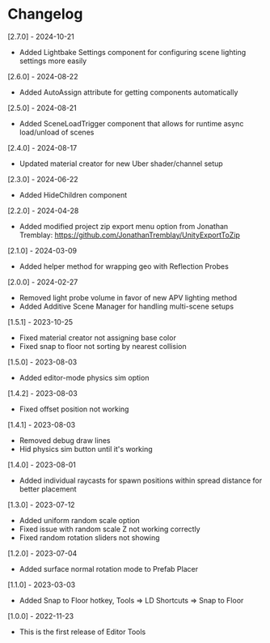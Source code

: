 # Changelog

[2.7.0] - 2024-10-21
- Added Lightbake Settings component for configuring scene lighting settings more easily

[2.6.0] - 2024-08-22
- Added AutoAssign attribute for getting components automatically

[2.5.0] - 2024-08-21
- Added SceneLoadTrigger component that allows for runtime async load/unload of scenes

[2.4.0] - 2024-08-17
- Updated material creator for new Uber shader/channel setup

[2.3.0] - 2024-06-22
- Added HideChildren component

[2.2.0] - 2024-04-28
- Added modified project zip export menu option from Jonathan Tremblay: https://github.com/JonathanTremblay/UnityExportToZip

[2.1.0] - 2024-03-09
- Added helper method for wrapping geo with Reflection Probes

[2.0.0] - 2024-02-27
- Removed light probe volume in favor of new APV lighting method
- Added Additive Scene Manager for handling multi-scene setups

[1.5.1] - 2023-10-25
- Fixed material creator not assigning base color
- Fixed snap to floor not sorting by nearest collision

[1.5.0] - 2023-08-03
- Added editor-mode physics sim option

[1.4.2] - 2023-08-03
- Fixed offset position not working

[1.4.1] - 2023-08-03
- Removed debug draw lines
- Hid physics sim button until it's working

[1.4.0] - 2023-08-01
- Added individual raycasts for spawn positions within spread distance for better placement

[1.3.0] - 2023-07-12
- Added uniform random scale option
- Fixed issue with random scale Z not working correctly
- Fixed random rotation sliders not showing

[1.2.0] - 2023-07-04
- Added surface normal rotation mode to Prefab Placer

[1.1.0] - 2023-03-03
- Added Snap to Floor hotkey, Tools => LD Shortcuts => Snap to Floor

[1.0.0] - 2022-11-23
- This is the first release of Editor Tools
